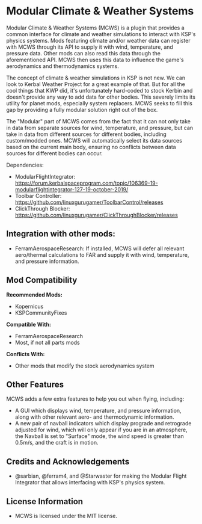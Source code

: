 # Modular Climate & Weather Systems
Modular Climate & Weather Systems (MCWS) is a plugin that provides a common interface for climate and weather simulations to interact with KSP's physics systems. Mods featuring climate and/or weather data can register with MCWS through its API to supply it with wind, temperature, and pressure data. Other mods can also read this data through the aforementioned API. MCWS then uses this data to influence the game's aerodynamics and thermodynamics systems.

The concept of climate & weather simulations in KSP is not new. We can look to Kerbal Weather Project for a great example of that. But for all the cool things that KWP did, it's unfortunately hard-coded to stock Kerbin and doesn't provide any way to add data for other bodies. This severely limits its utility for planet mods, especially system replacers. MCWS seeks to fill this gap by providing a fully modular solution right out of the box.

The "Modular" part of MCWS comes from the fact that it can not only take in data from separate sources for wind, temperature, and pressure, but can take in data from different sources for different bodies, including custom/modded ones. MCWS will automatically select its data sources based on the current main body, ensuring no conflicts between data sources for different bodies can occur.

Dependencies:
- ModularFlightIntegrator: https://forum.kerbalspaceprogram.com/topic/106369-19-modularflightintegrator-127-19-october-2019/
- Toolbar Controller: https://github.com/linuxgurugamer/ToolbarControl/releases
- ClickThrough Blocker: https://github.com/linuxgurugamer/ClickThroughBlocker/releases

## Integration with other mods:
- FerramAerospaceResearch: If installed, MCWS will defer all relevant aero/thermal calculations to FAR and supply it with wind, temperature, and pressure information.

## Mod Compatibility  
**Recommended Mods:**
- Kopernicus
- KSPCommunityFixes

**Compatible With:**
- FerramAerospaceResearch
- Most, if not all parts mods

**Conflicts With:** 
- Other mods that modify the stock aerodynamics system

## Other Features
MCWS adds a few extra features to help you out when flying, including:
- A GUI which displays wind, temperature, and pressure information, along with other relevant aero- and thermodynamic information.
- A new pair of navball indicators which display prograde and retrograde adjusted for wind, which will only appear if you are in an atmosphere,  the Navball is set to "Surface" mode, the wind speed is greater than 0.5m/s, and the craft is in motion.

## Credits and Acknowledgements
- @sarbian, @ferram4, and @Starwaster for making the Modular Flight Integrator that allows interfacing with KSP's physics system.

## License Information
- MCWS is licensed under the MIT license.
